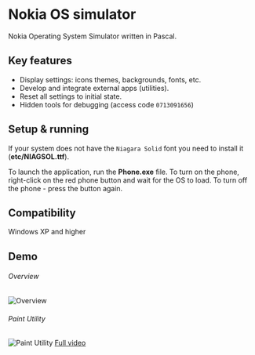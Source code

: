 # Nokia OS simulator
Nokia Operating System Simulator written in Pascal.

## Key features
 - Display settings: icons themes, backgrounds, fonts, etc.
 - Develop and integrate external apps (utilities).
 - Reset all settings to initial state.
 - Hidden tools for debugging (access code `0713091656`)

## Setup & running
If your system does not have the `Niagara Solid` font you need to install it (**etc/NIAGSOL.ttf**).

To launch the application, run the **Phone.exe** file. To turn on the phone, right-click on the red phone button and wait for the OS to load. To turn off the phone - press the button again.

## Compatibility
Windows XP and higher

## Demo
###### Overview
![Overview](https://i.postimg.cc/3RBcsmj3/overview.gif "Overview")

###### Paint Utility
![Paint Utility](https://i.postimg.cc/pdQGjz6K/paint.gif "Paint Utility")
[Full video](https://www.youtube.com/watch?v=N2grwPs3fl8)